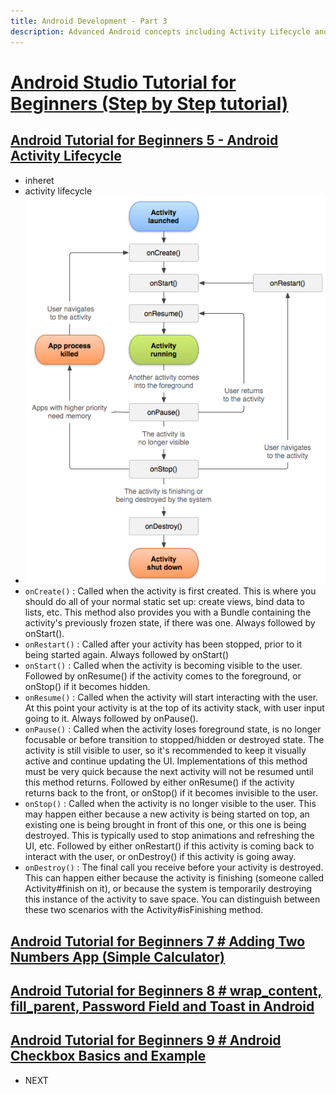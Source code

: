 ```yaml
---
title: Android Development - Part 3
description: Advanced Android concepts including Activity Lifecycle and app state management
---
```


# [Android Studio Tutorial for Beginners (Step by Step tutorial)](https://www.youtube.com/playlist?list=PLS1QulWo1RIbb1cYyzZpLFCKvdYV_yJ-E)

## [Android Tutorial for Beginners 5 - Android Activity Lifecycle](https://www.youtube.com/watch?v=odqACn2Vgic&list=PLS1QulWo1RIbb1cYyzZpLFCKvdYV_yJ-E&index=6)

- inheret
- activity lifecycle
- ![activ](/src/imgs/documontations/challenges/activity_lifecycle.png)
- `onCreate()` : Called when the activity is first created. This is where you should do all of your normal static set up: create views, bind data to lists, etc. This method also provides you with a Bundle containing the activity's previously frozen state, if there was one.
  Always followed by onStart().
- `onRestart()` : Called after your activity has been stopped, prior to it being started again.
  Always followed by onStart()
- `onStart()` : Called when the activity is becoming visible to the user.
  Followed by onResume() if the activity comes to the foreground, or onStop() if it becomes hidden.
- `onResume()` : Called when the activity will start interacting with the user. At this point your activity is at the top of its activity stack, with user input going to it.
  Always followed by onPause().
- `onPause()` : Called when the activity loses foreground state, is no longer focusable or before transition to stopped/hidden or destroyed state. The activity is still visible to user, so it's recommended to keep it visually active and continue updating the UI. Implementations of this method must be very quick because the next activity will not be resumed until this method returns.
  Followed by either onResume() if the activity returns back to the front, or onStop() if it becomes invisible to the user.
- `onStop()` : Called when the activity is no longer visible to the user. This may happen either because a new activity is being started on top, an existing one is being brought in front of this one, or this one is being destroyed. This is typically used to stop animations and refreshing the UI, etc.
  Followed by either onRestart() if this activity is coming back to interact with the user, or onDestroy() if this activity is going away.
- `onDestroy()` : The final call you receive before your activity is destroyed. This can happen either because the activity is finishing (someone called Activity#finish on it), or because the system is temporarily destroying this instance of the activity to save space. You can distinguish between these two scenarios with the Activity#isFinishing method.

## [Android Tutorial for Beginners 7 # Adding Two Numbers App (Simple Calculator)](https://www.youtube.com/watch?v=7OQJIaXNmT4&list=PLS1QulWo1RIbb1cYyzZpLFCKvdYV_yJ-E&index=8)

## [Android Tutorial for Beginners 8 # wrap_content, fill_parent, Password Field and Toast in Android](https://www.youtube.com/watch?v=V7HPQ6DVvug&list=PLS1QulWo1RIbb1cYyzZpLFCKvdYV_yJ-E&index=9)

## [Android Tutorial for Beginners 9 # Android Checkbox Basics and Example](https://www.youtube.com/watch?v=HO7CsnUEJAs&list=PLS1QulWo1RIbb1cYyzZpLFCKvdYV_yJ-E&index=10)

- NEXT
